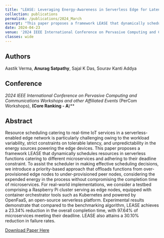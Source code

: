 ```yaml
---
title: "LEASE: Leveraging Energy-Awareness in Serverless Edge for Latency-Sensitive IoT Services"
collection: publications
permalink: /publications/2024_March
excerpt: "This paper proposes a framework LEASE that dynamically schedules resources in serverless functions catering to different microservices and adhering to their deadline constraint. "
date: 2024-04-23
venue: '2024 IEEE International Conference on Pervasive Computing and Communications Workshops and other Affiliated Events (PerCom Workshops)'
classes: wide
---
```

## Authors
Aastik Verma, **Anurag Satpathy**, Sajal K Das, Sourav Kanti Addya

## Conference
*2024 IEEE International Conference on Pervasive Computing and Communications Workshops and other Affiliated Events* (PerCom Workshops), **(Core Ranking - A**)**

## Abstract
Resource scheduling catering to real-time IoT services in a serverless-enabled edge network is particularly challenging owing to the workload variability, strict constraints on tolerable latency, and unpredictability in the energy sources powering the edge devices. This paper proposes a framework LEASE that dynamically schedules resources in serverless functions catering to different microservices and adhering to their deadline constraint. To assist the scheduler in making effective scheduling decisions, we introduce a priority-based approach that offloads functions from over-provisioned edge nodes to under-provisioned peer nodes, considering the expended energy in the process without compromising the completion time of microservices. For real-world implementations, we consider a testbed comprising a Raspberry Pi cluster serving as edge nodes, equipped with container orchestrator tools such as Kubernetes and powered by OpenFaaS, an open-source serverless platform. Experimental results demonstrate that compared to the benchmarking algorithm, LEASE achieves a 23.34% reduction in the overall completion time, with 97.64% of microservices meeting their deadline. LEASE also attains a 30.10% reduction in failure rates.

[Download Paper Here](https://ieeexplore.ieee.org/abstract/document/10502788)
